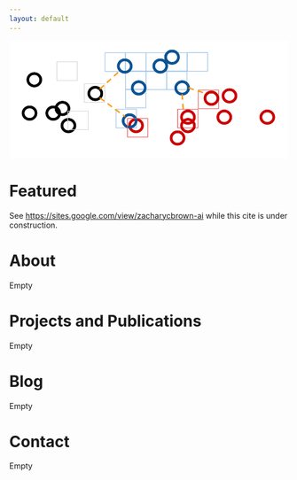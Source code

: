 ```yaml
---
layout: default
---
```


![home_diagram](/assets/img/home_diagram.PNG)

# Featured

See https://sites.google.com/view/zacharycbrown-ai while this cite is under construction.

# About

Empty

# Projects and Publications

Empty

# Blog

Empty

# Contact

Empty
